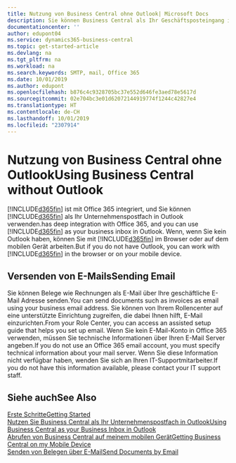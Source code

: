 ```yaml
---
title: Nutzung von Business Central ohne Outlook| Microsoft Docs
description: Sie können Business Central als Ihr Geschäftsposteingang in Outlook verwenden, da es mit Office 365 integriert ist. Sie können aber auch ohne Outlook in einem Browser oder auf dem mobilen Gerät arbeiten.
documentationcenter: ''
author: edupont04
ms.service: dynamics365-business-central
ms.topic: get-started-article
ms.devlang: na
ms.tgt_pltfrm: na
ms.workload: na
ms.search.keywords: SMTP, mail, Office 365
ms.date: 10/01/2019
ms.author: edupont
ms.openlocfilehash: b876c4c9328705bc37e552d646fe3aed78e5617d
ms.sourcegitcommit: 02e704bc3e01d62072144919774f1244c42827e4
ms.translationtype: HT
ms.contentlocale: de-CH
ms.lasthandoff: 10/01/2019
ms.locfileid: "2307914"
---
```

# <a name="using-business-central-without-outlook"></a><span data-ttu-id="a2a33-103">Nutzung von Business Central ohne Outlook</span><span class="sxs-lookup"><span data-stu-id="a2a33-103">Using Business Central without Outlook</span></span>
[!INCLUDE[d365fin](includes/d365fin_md.md)] <span data-ttu-id="a2a33-104">ist mit Office 365 integriert, und Sie können [!INCLUDE[d365fin](includes/d365fin_md.md)] als Ihr Unternehmenspostfach in Outlook verwenden.</span><span class="sxs-lookup"><span data-stu-id="a2a33-104">has deep integration with Office 365, and you can use [!INCLUDE[d365fin](includes/d365fin_md.md)] as your business inbox in Outlook.</span></span> <span data-ttu-id="a2a33-105">Wenn, wenn Sie kein Outlook haben, können Sie mit [!INCLUDE[d365fin](includes/d365fin_md.md)] im Browser oder auf dem mobilen Gerät arbeiten.</span><span class="sxs-lookup"><span data-stu-id="a2a33-105">But if you do not have Outlook, you can work with [!INCLUDE[d365fin](includes/d365fin_md.md)] in the browser or on your mobile device.</span></span>  

## <a name="sending-email"></a><span data-ttu-id="a2a33-106">Versenden von E-Mails</span><span class="sxs-lookup"><span data-stu-id="a2a33-106">Sending Email</span></span>
<span data-ttu-id="a2a33-107">Sie können Belege wie Rechnungen als E-Mail über Ihre geschäftliche E-Mail Adresse senden.</span><span class="sxs-lookup"><span data-stu-id="a2a33-107">You can send documents such as invoices as email using your business email address.</span></span> <span data-ttu-id="a2a33-108">Sie können von Ihrem Rollencenter auf eine unterstützte Einrichtung zugreifen, die dabei Ihnen hilft, E-Mail einzurichten.</span><span class="sxs-lookup"><span data-stu-id="a2a33-108">From your Role Center, you can access an assisted setup guide that helps you set up email.</span></span> <span data-ttu-id="a2a33-109">Wenn Sie kein E-Mail-Konto in Office 365 verwenden, müssen Sie technische Informationen über Ihren E-Mail Server angeben.</span><span class="sxs-lookup"><span data-stu-id="a2a33-109">If you do not use an Office 365 email account, you must specify technical information about your mail server.</span></span> <span data-ttu-id="a2a33-110">Wenn Sie diese Information nicht verfügbar haben, wenden Sie sich an Ihren IT-Supportmitarbeiter.</span><span class="sxs-lookup"><span data-stu-id="a2a33-110">If you do not have this information available, please contact your IT support staff.</span></span>  


## <a name="see-also"></a><span data-ttu-id="a2a33-111">Siehe auch</span><span class="sxs-lookup"><span data-stu-id="a2a33-111">See Also</span></span>
[<span data-ttu-id="a2a33-112">Erste Schritte</span><span class="sxs-lookup"><span data-stu-id="a2a33-112">Getting Started</span></span>](product-get-started.md)  
[<span data-ttu-id="a2a33-113">Nutzen Sie Business Central als Ihr Unternehmenspostfach in Outlook</span><span class="sxs-lookup"><span data-stu-id="a2a33-113">Using Business Central as your Business Inbox in Outlook</span></span>](admin-outlook.md)  
[<span data-ttu-id="a2a33-114">Abrufen von Business Central auf meinem mobilen Gerät</span><span class="sxs-lookup"><span data-stu-id="a2a33-114">Getting Business Central on my Mobile Device</span></span>](install-mobile-app.md)  
[<span data-ttu-id="a2a33-115">Senden von Belegen über E-Mail</span><span class="sxs-lookup"><span data-stu-id="a2a33-115">Send Documents by Email</span></span>](ui-how-send-documents-email.md)
